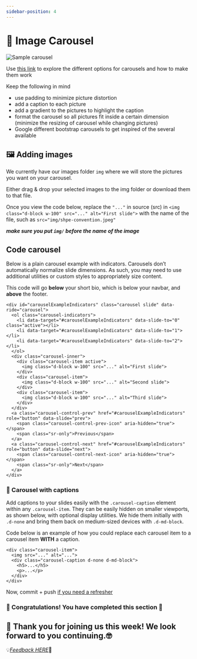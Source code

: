 ```yaml
---
sidebar-position: 4
---
```


# 🎠 Image Carousel

![Sample carousel](http://csshint.com/wp-content/uploads/2020/08/Simple-Bootstrap-Carousel.gif)

Use [this link](https://getbootstrap.com/docs/4.0/components/carousel/) to explore the different options for carousels and how to make them work

Keep the following in mind

- use padding to minimize picture distortion
- add a caption to each picture
- add a gradient to the pictures to highlight the caption
- format the carousel so all pictures fit inside a certain dimension (minimize the resizing of carousel while changing pictures)
- Google different bootstrap carousels to get inspired of the several available

## 🖼 Adding images

We currently have our images folder ``img`` where we will store the pictures you want on your carousel.

Either drag & drop your selected images to the img folder or download them to that file.

Once you view the code below, replace the ```"..."``` in source (src) in ```<img class="d-block w-100" src="..." alt="First slide">``` with the name of the file, such as ```src="img/shpe-convention.jpeg"```

***make sure you put ```img/``` before the name of the image***

## Code carousel

Below is a plain carousel example with indicators. Carousels don’t automatically normalize slide dimensions. As such, you may need to use additional utilities or custom styles to appropriately size content.

This code will go **below** your short bio, which is below your navbar, and **above** the footer.

```
<div id="carouselExampleIndicators" class="carousel slide" data-ride="carousel">
  <ol class="carousel-indicators">
    <li data-target="#carouselExampleIndicators" data-slide-to="0" class="active"></li>
    <li data-target="#carouselExampleIndicators" data-slide-to="1"></li>
    <li data-target="#carouselExampleIndicators" data-slide-to="2"></li>
  </ol>
  <div class="carousel-inner">
    <div class="carousel-item active">
      <img class="d-block w-100" src="..." alt="First slide">
    </div>
    <div class="carousel-item">
      <img class="d-block w-100" src="..." alt="Second slide">
    </div>
    <div class="carousel-item">
      <img class="d-block w-100" src="..." alt="Third slide">
    </div>
  </div>
  <a class="carousel-control-prev" href="#carouselExampleIndicators" role="button" data-slide="prev">
    <span class="carousel-control-prev-icon" aria-hidden="true"></span>
    <span class="sr-only">Previous</span>
  </a>
  <a class="carousel-control-next" href="#carouselExampleIndicators" role="button" data-slide="next">
    <span class="carousel-control-next-icon" aria-hidden="true"></span>
    <span class="sr-only">Next</span>
  </a>
</div>
```

### 💬 Carousel with captions

Add captions to your slides easily with the ``.carousel-caption`` element within any ```.carousel-item```. They can be easily hidden on smaller viewports, as shown below, with optional display utilities. We hide them initially with ```.d-none``` and bring them back on medium-sized devices with ```.d-md-block```.

Code below is an example of how you could replace each carousel item to a carousel item **WITH** a caption.

```
<div class="carousel-item">
  <img src="..." alt="...">
  <div class="carousel-caption d-none d-md-block">
    <h5>...</h5>
    <p>...</p>
  </div>
</div>
```

Now, commit + push [if you need a refresher](https://tamushpe.github.io/tamushpe-guides/docs/personal-website/Week%203/pushing#:~:text=live%20website%20already!-,%23,-Calmados!%20We%20get)

### 🎉 Congratulations! You have completed this section 🥳

## 🎈 Thank you for joining us this week! We look forward to you continuing.🤓
💡*[Feedback HERE](https://forms.gle/szkqVAN2Cb31KDAE6)*🤔